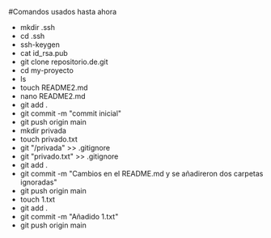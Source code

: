 #Comandos usados hasta ahora
- mkdir .ssh
- cd .ssh
- ssh-keygen
- cat id_rsa.pub
- git clone repositorio.de.git
- cd my-proyecto
- ls
- touch README2.md
- nano README2.md
- git add .
- git commit -m "commit inicial"
- git push origin main
- mkdir privada
- touch privado.txt
- git "/privada" >> .gitignore
- git "privado.txt" >> .gitignore
- git add .
- git commit -m "Cambios en el README.md y se añadireron dos carpetas ignoradas"
- git push origin main
- touch 1.txt
- git add .
- git commit -m "Añadido 1.txt"
- git push origin main
